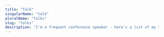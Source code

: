 ```yaml
---
title: "Talk"
singularName: "talk"
pluralName: "talks"
slug: "talks"
description: "I'm a frequent conference speaker - here's a list of my talks:"
---
```

